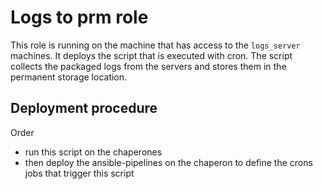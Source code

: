 # Logs to prm role

This role is running on the machine that has access to the `logs_server` machines.
It deploys the script that is executed with cron.
The script collects the packaged logs from the servers and stores them in the
permanent storage location.

## Deployment procedure

Order
- run this script on the chaperones
- then deploy the ansible-pipelines on the chaperon to define the crons jobs that
  trigger this script
